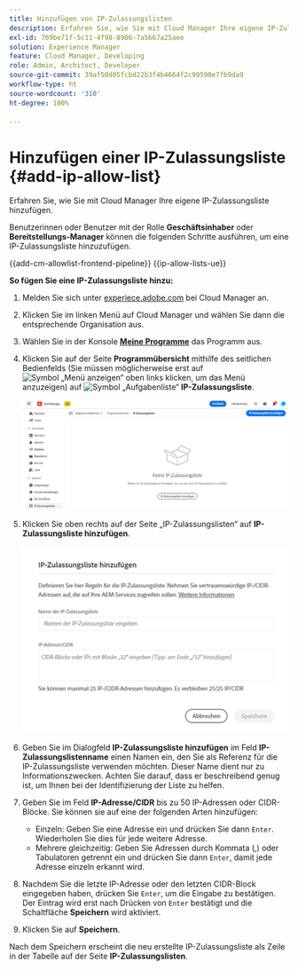 ```yaml
---
title: Hinzufügen von IP-Zulassungslisten
description: Erfahren Sie, wie Sie mit Cloud Manager Ihre eigene IP-Zulassungsliste hinzufügen.
exl-id: 769be71f-5c11-4f98-8906-7a5667a25aee
solution: Experience Manager
feature: Cloud Manager, Developing
role: Admin, Architect, Developer
source-git-commit: 39af50d05fcbd22b3f4b4664f2c99590e7fb9da9
workflow-type: ht
source-wordcount: '310'
ht-degree: 100%

---
```



# Hinzufügen einer IP-Zulassungsliste {#add-ip-allow-list}

Erfahren Sie, wie Sie mit Cloud Manager Ihre eigene IP-Zulassungsliste hinzufügen.

Benutzerinnen oder Benutzer mit der Rolle **Geschäftsinhaber** oder **Bereitstellungs-Manager** können die folgenden Schritte ausführen, um eine IP-Zulassungsliste hinzuzufügen.

{{add-cm-allowlist-frontend-pipeline}}
{{ip-allow-lists-ue}}

**So fügen Sie eine IP-Zulassungsliste hinzu:**

1. Melden Sie sich unter [experiece.adobe.com](https://experience.adobe.com/de/experiencemanager/) bei Cloud Manager an.

1. Klicken Sie im linken Menü auf Cloud Manager und wählen Sie dann die entsprechende Organisation aus.

1. Wählen Sie in der Konsole **[Meine Programme](/help/implementing/cloud-manager/navigation.md#my-programs)** das Programm aus.

1. Klicken Sie auf der Seite **Programmübersicht** mithilfe des seitlichen Bedienfelds (Sie müssen möglicherweise erst auf ![Symbol „Menü anzeigen“](https://spectrum.adobe.com/static/icons/workflow_18/Smock_ShowMenu_18_N.svg) oben links klicken, um das Menü anzuzeigen) auf ![Symbol „Aufgabenliste“](https://spectrum.adobe.com/static/icons/workflow_18/Smock_TaskList_18_N.svg) **IP-Zulassungsliste**.

   ![Option „IP-Zulassungslisten“ im Menü auf der linken Seite](/help/implementing/cloud-manager/assets/ip-allow-list/ip-allow-list-create.png)

1. Klicken Sie oben rechts auf der Seite „IP-Zulassungslisten“ auf **IP-Zulassungsliste hinzufügen**.

   ![Dialogfeld „IP-Zulassungsliste hinzufügen“](/help/implementing/cloud-manager/assets/ip-allow-list/ip-allow-list-create02.png)

1. Geben Sie im Dialogfeld **IP-Zulassungsliste hinzufügen** im Feld **IP-Zulassungslistenname** einen Namen ein, den Sie als Referenz für die IP-Zulassungsliste verwenden möchten. Dieser Name dient nur zu Informationszwecken. Achten Sie darauf, dass er beschreibend genug ist, um Ihnen bei der Identifizierung der Liste zu helfen.

1. Geben Sie im Feld **IP-Adresse/CIDR** bis zu 50 IP-Adressen oder CIDR-Blöcke. Sie können sie auf eine der folgenden Arten hinzufügen:

   * Einzeln: Geben Sie eine Adresse ein und drücken Sie dann `Enter`. Wiederholen Sie dies für jede weitere Adresse.
   * Mehrere gleichzeitig: Geben Sie Adressen durch Kommata (,) oder Tabulatoren getrennt ein und drücken Sie dann `Enter`, damit jede Adresse einzeln erkannt wird.

1. Nachdem Sie die letzte IP-Adresse oder den letzten CIDR-Block eingegeben haben, drücken Sie `Enter`, um die Eingabe zu bestätigen. Der Eintrag wird erst nach Drücken von `Enter` bestätigt und die Schaltfläche **Speichern** wird aktiviert.

1. Klicken Sie auf **Speichern**.

Nach dem Speichern erscheint die neu erstellte IP-Zulassungsliste als Zeile in der Tabelle auf der Seite **IP-Zulassungslisten**.

